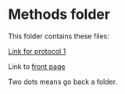 # Methods folder 

This folder contains these files:

[Link for protocol 1](Awesome_protocol1.md)

Link to [front page](../README.md)

Two dots means go back a folder. 

